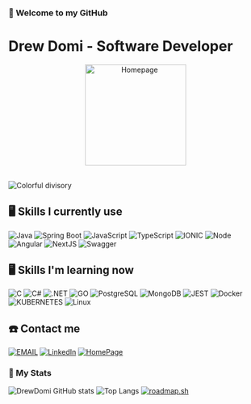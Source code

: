 ### 👋 Welcome to my GitHub
# Drew Domi - Software Developer

<div align="center">
  <a href="https://drewdomi.com" target="_blank">
    <img width="200" src="https://drewdomi.com/homepage.webp" alt="Homepage">
  </a>
</div>

<br>

![Colorful divisory](https://i.imgur.com/waxVImv.png)

## 🖥️ Skills I currently use
![Java](https://img.shields.io/badge/Java-ED8B00?style=for-the-badge&logo=openjdk&logoColor=white)
![Spring Boot](https://img.shields.io/badge/Spring-6DB33F?style=for-the-badge&logo=spring&logoColor=white)
![JavaScript](https://img.shields.io/badge/JavaScript-323330?style=for-the-badge&logo=javascript&logoColor=F7DF1E)
![TypeScript](https://img.shields.io/badge/TypeScript-007ACC?style=for-the-badge&logo=typescript&logoColor=white)
![IONIC](https://img.shields.io/badge/Ionic-3880FF?style=for-the-badge&logo=ionic&logoColor=white)
![Node](https://img.shields.io/badge/Node.js-43853D?style=for-the-badge&logo=node.js&logoColor=white)
![Angular](https://img.shields.io/badge/Angular-DD0031?style=for-the-badge&logo=angular&logoColor=white)
![NextJS](https://img.shields.io/badge/Next.js-000000.svg?style=for-the-badge&logo=nextdotjs&logoColor=white)
![Swagger](https://img.shields.io/badge/swagger-85ea2d?style=for-the-badge&logo=swagger&logoColor=173647)

## 🖥️ Skills I'm learning now
![C](https://img.shields.io/badge/C-00599C?style=for-the-badge&logo=c&logoColor=white)
![C#](https://img.shields.io/badge/C%23-239120?style=for-the-badge&logo=c-sharp&logoColor=white)
![.NET](https://img.shields.io/badge/.NET-5C2D91?style=for-the-badge&logo=.net&logoColor=white)
![GO](https://img.shields.io/badge/Go-00ADD8?style=for-the-badge&logo=go&logoColor=white)
![PostgreSQL](https://img.shields.io/badge/PostgreSQL-316192?style=for-the-badge&logo=postgresql&logoColor=white)
![MongoDB](https://img.shields.io/badge/MongoDB-4EA94B?style=for-the-badge&logo=mongodb&logoColor=white)
![JEST](https://img.shields.io/badge/Jest-323330?style=for-the-badge&logo=Jest&logoColor=white)
![Docker](https://img.shields.io/badge/Docker-0399f7.svg?&style=for-the-badge&logo=Docker&logoColor=white)
![KUBERNETES](https://img.shields.io/badge/kubernetes-%23326ce5.svg?style=for-the-badge&logo=kubernetes&logoColor=white)
![Linux](https://img.shields.io/badge/Linux-FCC624?style=for-the-badge&logo=linux&logoColor=black)

## ☎️ Contact me
[![EMAIL](https://img.shields.io/badge/Email-222222?style=for-the-badge&logo=protonmail&logoColor=white)](mailto:contato@drewdomi.com)
[![LinkedIn](https://img.shields.io/badge/LinkedIn-0077B5?style=for-the-badge&logo=linkedin&logoColor=white)](https://www.linkedin.com/in/drewdomi/)
[![HomePage](https://img.shields.io/badge/website-000000?style=for-the-badge&logo=About.me&logoColor=white)](https://drewdomi.com)

### 🌟 My Stats
![DrewDomi GitHub stats](https://github-readme-stats.vercel.app/api?username=drewdomi&show_icons=true&theme=dark&hide=stars,issues)
![Top Langs](https://github-readme-stats.vercel.app/api/top-langs/?username=drewdomi&layout=compact&theme=dark&hide=html,shell,scheme,lua,css,scss,sass,python,mdx,md)
[![roadmap.sh](https://roadmap.sh/card/wide/64885cae52e24cb0dbb1611d?variant=dark&roadmaps=golang%2Cjava%2Cbackend%2Cangular)](https://roadmap.sh)

